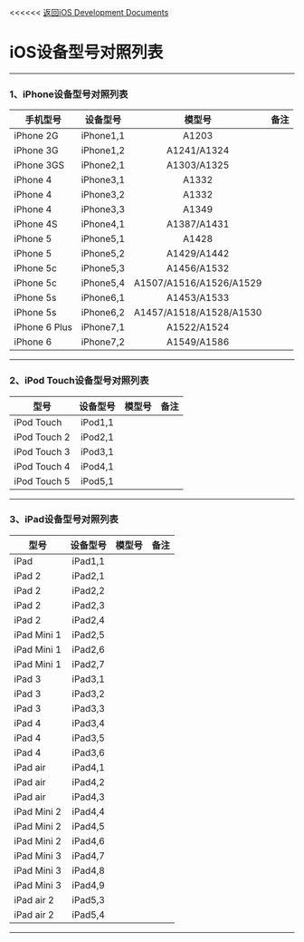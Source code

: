 
<<<<<< [返回iOS Development Documents](./README.md)

# iOS设备型号对照列表

---
### 1、iPhone设备型号对照列表

| 手机型号       | 设备型号                |      模型号     |           备注                |
| ------------- |:---------------------:| :-------------:|------------------------------:|
| iPhone 2G     | iPhone1,1             |      A1203     |                               |
| iPhone 3G     | iPhone1,2             |   A1241/A1324  |                               |
| iPhone 3GS    | iPhone2,1             |   A1303/A1325  |                               |
| iPhone 4      | iPhone3,1             |      A1332     |                               |
| iPhone 4      | iPhone3,2             |      A1332     |                               |
| iPhone 4      | iPhone3,3             |      A1349     |                               |
| iPhone 4S     | iPhone4,1             |   A1387/A1431  |                               |
| iPhone 5      | iPhone5,1             |      A1428     |                               |
| iPhone 5      | iPhone5,2             |   A1429/A1442  |                               |
| iPhone 5c     | iPhone5,3             |   A1456/A1532  |                               |
| iPhone 5c     | iPhone5,4             | A1507/A1516/A1526/A1529 |                      |
| iPhone 5s     | iPhone6,1             |   A1453/A1533  |                               |
| iPhone 5s     | iPhone6,2             | A1457/A1518/A1528/A1530 |                      |
| iPhone 6 Plus | iPhone7,1             |   A1522/A1524  |                               |
| iPhone 6      | iPhone7,2             |   A1549/A1586  |                               |

---
### 2、iPod Touch设备型号对照列表

|     型号       | 设备型号                |      模型号     |           备注                |
| ------------- |:---------------------:| :-------------:|------------------------------:|
| iPod Touch    | iPod1,1               |                |                               |
| iPod Touch 2  | iPod2,1               |                |                               |
| iPod Touch 3  | iPod3,1               |                |                               |
| iPod Touch 4  | iPod4,1               |                |                               |
| iPod Touch 5  | iPod5,1               |                |                               |

---
### 3、iPad设备型号对照列表

|     型号       | 设备型号                |      模型号     |           备注                |
| ------------- |:---------------------:| :-------------:|------------------------------:|
| iPad          | iPad1,1               |                |                               |
| iPad 2        | iPad2,1               |                |                               |
| iPad 2        | iPad2,2               |                |                               |
| iPad 2        | iPad2,3               |                |                               |
| iPad 2        | iPad2,4               |                |                               |
| iPad Mini 1   | iPad2,5               |                |                               |
| iPad Mini 1   | iPad2,6               |                |                               |
| iPad Mini 1   | iPad2,7               |                |                               |
| iPad 3        | iPad3,1               |                |                               |
| iPad 3        | iPad3,2               |                |                               |
| iPad 3        | iPad3,3               |                |                               |
| iPad 4        | iPad3,4               |                |                               |
| iPad 4        | iPad3,5               |                |                               |
| iPad 4        | iPad3,6               |                |                               |
| iPad air      | iPad4,1               |                |                               |
| iPad air      | iPad4,2               |                |                               |
| iPad air      | iPad4,3               |                |                               |
| iPad Mini 2   | iPad4,4               |                |                               |
| iPad Mini 2   | iPad4,5               |                |                               |
| iPad Mini 2   | iPad4,6               |                |                               |
| iPad Mini 3   | iPad4,7               |                |                               |
| iPad Mini 3   | iPad4,8               |                |                               |
| iPad Mini 3   | iPad4,9               |                |                               |
| iPad air 2    | iPad5,3               |                |                               |
| iPad air 2    | iPad5,4               |                |                               |

---